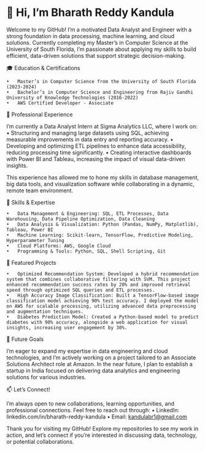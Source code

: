 # 👋 Hi, I’m Bharath Reddy Kandula

Welcome to my GitHub! I’m a motivated Data Analyst and Engineer with a strong foundation in data processing, machine learning, and cloud solutions. Currently completing my Master’s in Computer Science at the University of South Florida, I’m passionate about applying my skills to build efficient, data-driven solutions that support strategic decision-making.

🎓 Education & Certifications

	•	Master’s in Computer Science from the University of South Florida (2023-2024)
	•	Bachelor’s in Computer Science and Engineering from Rajiv Gandhi University of Knowledge Technologies (2016-2022)
	•	AWS Certified Developer - Associate

💼 Professional Experience

I’m currently a Data Analyst Intern at Sigma Analytics LLC, where I work on:
	•	Structuring and managing large datasets using SQL, achieving measurable improvements in data entry and reporting accuracy.
	•	Developing and optimizing ETL pipelines to enhance data accessibility, reducing processing time significantly.
	•	Creating interactive dashboards with Power BI and Tableau, increasing the impact of visual data-driven insights.

This experience has allowed me to hone my skills in database management, big data tools, and visualization software while collaborating in a dynamic, remote team environment.

🔧 Skills & Expertise

	•	Data Management & Engineering: SQL, ETL Processes, Data Warehousing, Data Pipeline Optimization, Data Cleaning
	•	Data Analysis & Visualization: Python (Pandas, NumPy, Matplotlib), Tableau, Power BI
	•	Machine Learning: Scikit-learn, TensorFlow, Predictive Modeling, Hyperparameter Tuning
	•	Cloud Platforms: AWS, Google Cloud
	•	Programming & Tools: Python, SQL, Shell Scripting, Git

🌟 Featured Projects

	•	Optimized Recommendation System: Developed a hybrid recommendation system that combines collaborative filtering with SVM. This project enhanced recommendation success rates by 20% and improved retrieval speed through optimized SQL queries and ETL processes.
	•	High Accuracy Image Classification: Built a TensorFlow-based image classification model achieving 90% test accuracy. I deployed the model on AWS for scalable processing, utilizing advanced data preprocessing and augmentation techniques.
	•	Diabetes Prediction Model: Created a Python-based model to predict diabetes with 90% accuracy, alongside a web application for visual insights, increasing user engagement by 30%.

🚀 Future Goals

I’m eager to expand my expertise in data engineering and cloud technologies, and I’m actively working on a project tailored to an Associate Solutions Architect role at Amazon. In the near future, I plan to establish a startup in India focused on delivering data analytics and engineering solutions for various industries.

📫 Let’s Connect!

I’m always open to new collaborations, learning opportunities, and professional connections. Feel free to reach out through:
	•	LinkedIn: linkedin.com/in/bharath-reddy-kandula
	•	Email: kandulabr1@gmail.com

Thank you for visiting my GitHub! Explore my repositories to see my work in action, and let’s connect if you’re interested in discussing data, technology, or potential collaborations.
